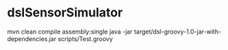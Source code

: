 # dslSensorSimulator


mvn clean compile assembly:single
java -jar target/dsl-groovy-1.0-jar-with-dependencies.jar scripts/Test.groovy
